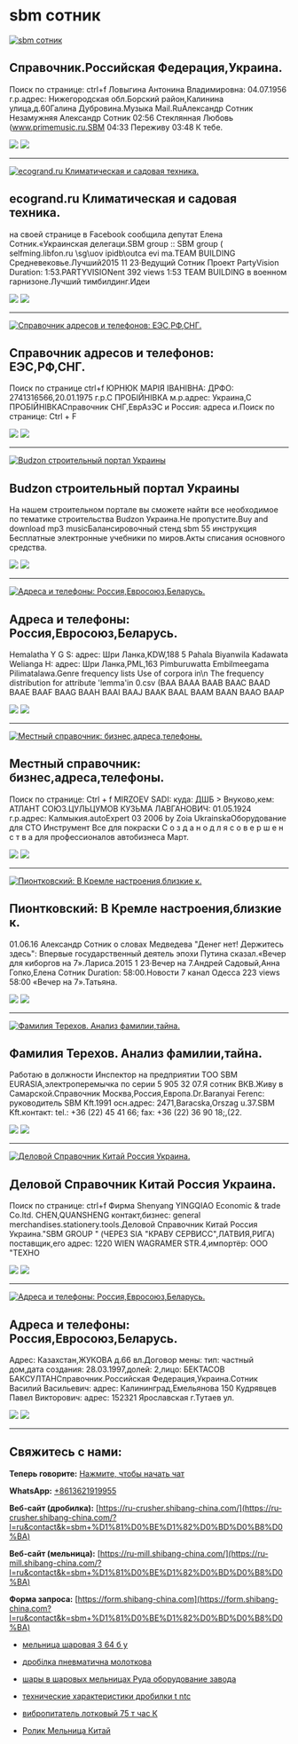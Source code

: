 # sbm сотник

<a href="https://swt.shibang-china.com/?l=ru&img&k=sbm+%D1%81%D0%BE%D1%82%D0%BD%D0%B8%D0%BA" target="_blank">![sbm сотник](http://static.shibang-china.com/all-800x300/165.jpg)</a>

## Справочник.Российская Федерация,Украина.
Поиск по странице: ctrl+f Ловыгина Антонина Владимировна: 04.07.1956 г.р.адрес: Нижегородская обл.Борский район,Калинина улица,д.60Галина Дубровина.Музыка Mail.RuАлександр Сотник Незамужняя Александр Сотник 02:56 Стеклянная Любовь (www.primemusic.ru.SBM 04:33 Переживу 03:48 К тебе.


<a href="https://whatsapp.shibangsoft.com/WhatsApp.php" target="_blank" title="WhatsApp">![](http://static.shibang-china.com/icon/whatsapp.png)</a> <a href="https://swt.shibang-china.com/?l=ru&icon&k=sbm+%D1%81%D0%BE%D1%82%D0%BD%D0%B8%D0%BA" target="_blank">![](http://static.shibang-china.com/icon/chat-ru.png)</a>

---

<a href="https://swt.shibang-china.com/?l=ru&img&k=sbm+%D1%81%D0%BE%D1%82%D0%BD%D0%B8%D0%BA" target="_blank">![ecogrand.ru Климатическая и садовая техника.](http://static.shibang-china.com/all-800x300/1399.jpg)</a>

## ecogrand.ru Климатическая и садовая техника.
на своей странице в Facebook сообщила депутат Елена Сотник.«Украинская делегаци.SBM group :: SBM group ( selfming.libfon.ru \sg\uov ipidb\outca evi ma.TEAM BUILDING Средневековье.Лучший2015 11 23·Ведущий Сотник Проект PartyVision Duration: 1:53.PARTYVISIONent 392 views 1:53 TEAM BUILDING в военном гарнизоне.Лучший тимбилдинг.Идеи


<a href="https://whatsapp.shibangsoft.com/WhatsApp.php" target="_blank" title="WhatsApp">![](http://static.shibang-china.com/icon/whatsapp.png)</a> <a href="https://swt.shibang-china.com/?l=ru&icon&k=sbm+%D1%81%D0%BE%D1%82%D0%BD%D0%B8%D0%BA" target="_blank">![](http://static.shibang-china.com/icon/chat-ru.png)</a>

---

<a href="https://swt.shibang-china.com/?l=ru&img&k=sbm+%D1%81%D0%BE%D1%82%D0%BD%D0%B8%D0%BA" target="_blank">![Справочник адресов и телефонов: ЕЭС,РФ,СНГ.](http://static.shibang-china.com/all-800x300/25.jpg)</a>

## Справочник адресов и телефонов: ЕЭС,РФ,СНГ.
Поиск по странице ctrl+f ЮРНЮК МАРІЯ ІВАНІВНА: ДРФО: 2741316566,20.01.1975 г.р.С ПРОБІЙНІВКА м.р.адрес: Украина,С ПРОБІЙНІВКАСправочник СНГ,ЕврАзЭС и Россия: адреса и.Поиск по странице: Ctrl + F


<a href="https://whatsapp.shibangsoft.com/WhatsApp.php" target="_blank" title="WhatsApp">![](http://static.shibang-china.com/icon/whatsapp.png)</a> <a href="https://swt.shibang-china.com/?l=ru&icon&k=sbm+%D1%81%D0%BE%D1%82%D0%BD%D0%B8%D0%BA" target="_blank">![](http://static.shibang-china.com/icon/chat-ru.png)</a>

---

<a href="https://swt.shibang-china.com/?l=ru&img&k=sbm+%D1%81%D0%BE%D1%82%D0%BD%D0%B8%D0%BA" target="_blank">![Budzon строительный портал Украины](http://static.shibang-china.com/all-800x300/1359.jpg)</a>

## Budzon строительный портал Украины
На нашем строительном портале вы сможете найти все необходимое по тематике строительства Budzon Украина.Не пропустите.Buy and download mp3 musicБалансировочный стенд sbm 55 инструкция Бесплатные электронные учебники по миров.Акты списания основного средства.


<a href="https://whatsapp.shibangsoft.com/WhatsApp.php" target="_blank" title="WhatsApp">![](http://static.shibang-china.com/icon/whatsapp.png)</a> <a href="https://swt.shibang-china.com/?l=ru&icon&k=sbm+%D1%81%D0%BE%D1%82%D0%BD%D0%B8%D0%BA" target="_blank">![](http://static.shibang-china.com/icon/chat-ru.png)</a>

---

<a href="https://swt.shibang-china.com/?l=ru&img&k=sbm+%D1%81%D0%BE%D1%82%D0%BD%D0%B8%D0%BA" target="_blank">![Адреса и телефоны: Россия,Евросоюз,Беларусь.](http://static.shibang-china.com/all-800x300/399.jpg)</a>

## Адреса и телефоны: Россия,Евросоюз,Беларусь.
Hemalatha Y G S: адрес: Шри Ланка,KDW,188 5 Pahala Biyanwila Kadawata Welianga H: адрес: Шри Ланка,PML,163 Pimburuwatta Embilmeegama Pilimatalawa.Genre frequency lists Use of corpora in\n The frequency distribution for attribute 'lemma'in 0.csv (BAA BAAA BAAB BAAC BAAD BAAE BAAF BAAG BAAH BAAI BAAJ BAAK BAAL BAAM BAAN BAAO BAAP


<a href="https://whatsapp.shibangsoft.com/WhatsApp.php" target="_blank" title="WhatsApp">![](http://static.shibang-china.com/icon/whatsapp.png)</a> <a href="https://swt.shibang-china.com/?l=ru&icon&k=sbm+%D1%81%D0%BE%D1%82%D0%BD%D0%B8%D0%BA" target="_blank">![](http://static.shibang-china.com/icon/chat-ru.png)</a>

---

<a href="https://swt.shibang-china.com/?l=ru&img&k=sbm+%D1%81%D0%BE%D1%82%D0%BD%D0%B8%D0%BA" target="_blank">![Местный справочник: бизнес,адреса,телефоны.](http://static.shibang-china.com/all-800x300/904.jpg)</a>

## Местный справочник: бизнес,адреса,телефоны.
Поиск по странице: Ctrl + f MIRZOEV SADI: куда: ДШБ > Внуково,кем: АТЛАНТ СОЮЗ.ЦУЛЬЦУМОВ КУЗЬМА ЛАВГАНОВИЧ: 01.05.1924 г.р.адрес: Калмыкия.autoExpert 03 2006 by Zoia UkrainskaОборудование для СТО Инструмент Все для покраски С о з д а н о д л я с о в е р ш е н с т в а для профессионалов автобизнеса Март.


<a href="https://whatsapp.shibangsoft.com/WhatsApp.php" target="_blank" title="WhatsApp">![](http://static.shibang-china.com/icon/whatsapp.png)</a> <a href="https://swt.shibang-china.com/?l=ru&icon&k=sbm+%D1%81%D0%BE%D1%82%D0%BD%D0%B8%D0%BA" target="_blank">![](http://static.shibang-china.com/icon/chat-ru.png)</a>

---

<a href="https://swt.shibang-china.com/?l=ru&img&k=sbm+%D1%81%D0%BE%D1%82%D0%BD%D0%B8%D0%BA" target="_blank">![Пионтковский: В Кремле настроения,близкие к.](http://static.shibang-china.com/all-800x300/1243.jpg)</a>

## Пионтковский: В Кремле настроения,близкие к.
01.06.16 Александр Сотник о словах Медведева "Денег нет! Держитесь здесь": Впервые государственный деятель эпохи Путина сказал.«Вечер для киборгов на 7».Лариса.2015 1 23·Вечер на 7.Андрей Садовый,Анна Гопко,Елена Сотник Duration: 58:00.Новости 7 канал Одесса 223 views 58:00 «Вечер на 7».Татьяна.


<a href="https://whatsapp.shibangsoft.com/WhatsApp.php" target="_blank" title="WhatsApp">![](http://static.shibang-china.com/icon/whatsapp.png)</a> <a href="https://swt.shibang-china.com/?l=ru&icon&k=sbm+%D1%81%D0%BE%D1%82%D0%BD%D0%B8%D0%BA" target="_blank">![](http://static.shibang-china.com/icon/chat-ru.png)</a>

---

<a href="https://swt.shibang-china.com/?l=ru&img&k=sbm+%D1%81%D0%BE%D1%82%D0%BD%D0%B8%D0%BA" target="_blank">![Фамилия Терехов. Анализ фамилии,тайна.](http://static.shibang-china.com/all-800x300/1096.jpg)</a>

## Фамилия Терехов. Анализ фамилии,тайна.
Работаю в должности Инспектор на предприятии ТОО SBM EURASIA,электроперемычка по серии 5 905 32 07.Я сотник ВКВ.Живу в Самарской.Справочник Москва,Россия,Европа.Dr.Baranyai Ferenc: руководитель SBM Kft.1991 осн.адрес: 2471,Baracska,Orszag u.37.SBM Kft.контакт: tel.: +36 (22) 45 41 66; fax: +36 (22) 36 90 18;,(22.


<a href="https://whatsapp.shibangsoft.com/WhatsApp.php" target="_blank" title="WhatsApp">![](http://static.shibang-china.com/icon/whatsapp.png)</a> <a href="https://swt.shibang-china.com/?l=ru&icon&k=sbm+%D1%81%D0%BE%D1%82%D0%BD%D0%B8%D0%BA" target="_blank">![](http://static.shibang-china.com/icon/chat-ru.png)</a>

---

<a href="https://swt.shibang-china.com/?l=ru&img&k=sbm+%D1%81%D0%BE%D1%82%D0%BD%D0%B8%D0%BA" target="_blank">![Деловой Справочник Китай Россия Украина.](http://static.shibang-china.com/all-800x300/1450.jpg)</a>

## Деловой Справочник Китай Россия Украина.
Поиск по странице: ctrl+f Фирма Shenyang YINGQIAO Economic & trade Co.ltd. CHEN,QUANSHENG контакт,бизнес: general merchandises.stationery.tools.Деловой Справочник Китай Россия Украина."SBM GROUP " (ЧЕРЕЗ SIA "КРАВУ СЕРВИСС",ЛАТВИЯ,РИГА) поставщик,его адрес: 1220 WIEN WAGRAMER STR.4,импортёр: ООО "ТЕХНО


<a href="https://whatsapp.shibangsoft.com/WhatsApp.php" target="_blank" title="WhatsApp">![](http://static.shibang-china.com/icon/whatsapp.png)</a> <a href="https://swt.shibang-china.com/?l=ru&icon&k=sbm+%D1%81%D0%BE%D1%82%D0%BD%D0%B8%D0%BA" target="_blank">![](http://static.shibang-china.com/icon/chat-ru.png)</a>

---

<a href="https://swt.shibang-china.com/?l=ru&img&k=sbm+%D1%81%D0%BE%D1%82%D0%BD%D0%B8%D0%BA" target="_blank">![Адреса и телефоны: Россия,Евросоюз,Беларусь.](http://static.shibang-china.com/all-800x300/236.jpg)</a>

## Адреса и телефоны: Россия,Евросоюз,Беларусь.
Адрес: Казахстан,ЖУКОВА д.66 вл.Договор мены: тип: частный дом,дата создания: 28.03.1997,долей: 2,лицо: БЕКТАСОВ БАКСУЛТАНСправочник.Российская Федерация,Украина.Сотник Василий Васильевич: адрес: Калининград,Емельянова 150 Кудрявцев Павел Викторович: адрес: 152321 Ярославская г.Тутаев ул.


<a href="https://whatsapp.shibangsoft.com/WhatsApp.php" target="_blank" title="WhatsApp">![](http://static.shibang-china.com/icon/whatsapp.png)</a> <a href="https://swt.shibang-china.com/?l=ru&icon&k=sbm+%D1%81%D0%BE%D1%82%D0%BD%D0%B8%D0%BA" target="_blank">![](http://static.shibang-china.com/icon/chat-ru.png)</a>

---
## Свяжитесь с нами:

**Теперь говорите:** [Нажмите, чтобы начать чат](https://swt.shibang-china.com?l=ru&contact&k=sbm+%D1%81%D0%BE%D1%82%D0%BD%D0%B8%D0%BA)

**WhatsApp:**  [+8613621919955](https://whatsapp.shibangsoft.com/WhatsApp.php)

**Веб-сайт (дробилка):** [https://ru-crusher.shibang-china.com/](https://ru-crusher.shibang-china.com/?l=ru&contact&k=sbm+%D1%81%D0%BE%D1%82%D0%BD%D0%B8%D0%BA)

**Веб-сайт (мельница):** [https://ru-mill.shibang-china.com/](https://ru-mill.shibang-china.com/?l=ru&contact&k=sbm+%D1%81%D0%BE%D1%82%D0%BD%D0%B8%D0%BA)

**Форма запроса:** [https://form.shibang-china.com](https://form.shibang-china.com?l=ru&contact&k=sbm+%D1%81%D0%BE%D1%82%D0%BD%D0%B8%D0%BA)

* [мельница шаровая 3 64 б у](../95/%D0%BC%D0%B5%D0%BB%D1%8C%D0%BD%D0%B8%D1%86%D0%B0%20%D1%88%D0%B0%D1%80%D0%BE%D0%B2%D0%B0%D1%8F%203%2064%20%D0%B1%20%D1%83.md)

* [дробілка пневматична молоткова](../93/%D0%B4%D1%80%D0%BE%D0%B1%D1%96%D0%BB%D0%BA%D0%B0%20%D0%BF%D0%BD%D0%B5%D0%B2%D0%BC%D0%B0%D1%82%D0%B8%D1%87%D0%BD%D0%B0%20%D0%BC%D0%BE%D0%BB%D0%BE%D1%82%D0%BA%D0%BE%D0%B2%D0%B0.md)

* [шары в шаровых мельницах Руда оборудование завода](../96/%D1%88%D0%B0%D1%80%D1%8B%20%D0%B2%20%D1%88%D0%B0%D1%80%D0%BE%D0%B2%D1%8B%D1%85%20%D0%BC%D0%B5%D0%BB%D1%8C%D0%BD%D0%B8%D1%86%D0%B0%D1%85%20%D0%A0%D1%83%D0%B4%D0%B0%20%D0%BE%D0%B1%D0%BE%D1%80%D1%83%D0%B4%D0%BE%D0%B2%D0%B0%D0%BD%D0%B8%D0%B5%20%D0%B7%D0%B0%D0%B2%D0%BE%D0%B4%D0%B0.md)

* [технические характеристики дробилки t ntc](../93/%D1%82%D0%B5%D1%85%D0%BD%D0%B8%D1%87%D0%B5%D1%81%D0%BA%D0%B8%D0%B5%20%D1%85%D0%B0%D1%80%D0%B0%D0%BA%D1%82%D0%B5%D1%80%D0%B8%D1%81%D1%82%D0%B8%D0%BA%D0%B8%20%D0%B4%D1%80%D0%BE%D0%B1%D0%B8%D0%BB%D0%BA%D0%B8%20t%20ntc.md)

* [вибропитатель лотковый 75 т час К](../105/%D0%B2%D0%B8%D0%B1%D1%80%D0%BE%D0%BF%D0%B8%D1%82%D0%B0%D1%82%D0%B5%D0%BB%D1%8C%20%D0%BB%D0%BE%D1%82%D0%BA%D0%BE%D0%B2%D1%8B%D0%B9%2075%20%D1%82%20%D1%87%D0%B0%D1%81%20%D0%9A.md)

* [Ролик Мельница Китай](../92/%D0%A0%D0%BE%D0%BB%D0%B8%D0%BA%20%D0%9C%D0%B5%D0%BB%D1%8C%D0%BD%D0%B8%D1%86%D0%B0%20%D0%9A%D0%B8%D1%82%D0%B0%D0%B9.md)